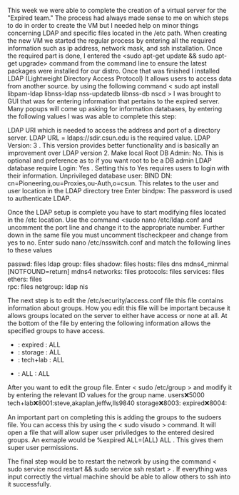 This week we were able to complete the creation of a virtual server  for the "Expired team." The process had always made sense to me
on which steps to do in order to create the VM but I needed help on minor things concerning LDAP and specific files located in the /etc path. 
When creating the new VM we started the regular process by entering all the required information such as ip address, network mask, and 
ssh installation. Once the required part is done, I entered the <sudo apt-get update && sudo apt-get upgrade> command from the command line
to ensure the latest packages were installed for our distro. Once that was finished I installed LDAP (Lightweight Directory Access Protocol)
It allows users to access data from another source. by using the following command < sudo apt install libpam-ldap libnss-ldap nss-updatedb 
libnss-db nscd > I was brought to GUI that was for entering information that pertains to the expired server. Many popups will come up asking
for information databases, by entering the following values I was was able to complete this step:

LDAP URI which is needed to access the address and port of a directory server.  LDAP URL = ldaps://sdir.csun.edu is the required value.
LDAP Version: 3  . This version provides better functionality and is basically an improvement over LDAP version 2.
Make local Root DB Admin: No. This is optional and preference as to if you want root to be a DB admin
LDAP database require Login: Yes . Setting this to Yes requires users to login with their information. 
Unprivileged database user: BIND DN: cn=Pioneering,ou=Proxies,ou-Auth,o=csun. This relates to the user and user location in the LDAP directory tree
Enter bindpw:      The password is used to authenticate LDAP.

Once the LDAP setup is complete you have to start modifying files located in the /etc location. Use the command <sudo nano /etc/ldap.conf
and uncomment the port line and change it to the appropriate number. Further down in the same file you must uncomment tlscheckpeer and
change from yes to no. Enter sudo nano /etc/nsswitch.conf and match the following lines to these values

passwd:		files ldap
group:		files
shadow:		files
hosts:		files dns mdns4_minmal [NOTFOUND=return] mdns4
networks:		files
protocols:	files
services:		files
ethers:		files	
rpc:			files
netgroup: 	ldap nis


The next step is to edit the /etc/security/access.conf file this file contains information about groups. How you edit this file will be
important because it allows groups located on the server to either have access or none at all. At the bottom of the file by entering
the following information allows the specified groups to have access.

+ : expired : ALL
+ : storage : ALL
+ : tech+lab : ALL
- : ALL : ALL

After you want to edit the group file. Enter < sudo /etc/group > and modify it by entering the relevant ID values for the group name.
users:x:5000
tech+lab:x:8001:steve,akaplan,jeffw,lls9840
storage:x:8003:
expired:x:8004:

An important part on completing this is adding the groups to the sudoers file. You can access this by using the < sudo visudo > command.
It will open a file that will allow super user priviledges to the entered desired groups. An exmaple would be
%expired ALL=(ALL) ALL . This gives them super user permissions. 

The final step would be to restart the network by using the command < sudo service nscd restart && sudo service ssh restart > . If everything was input correctly the virtual machine should be able to allow others to ssh into it successfully.
